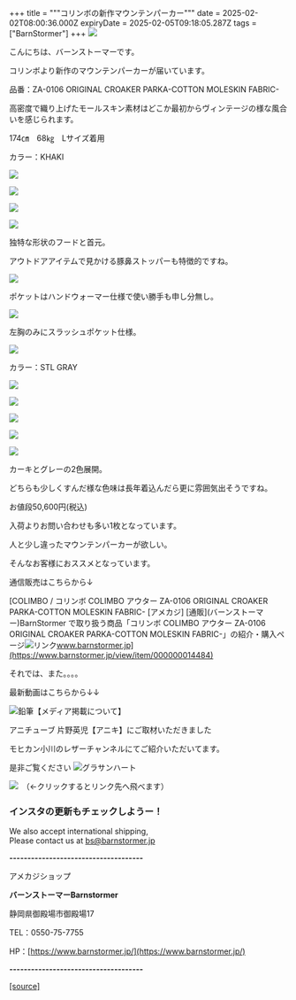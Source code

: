 +++
title = """コリンボの新作マウンテンパーカー"""
date = 2025-02-02T08:00:36.000Z
expiryDate = 2025-02-05T09:18:05.287Z
tags = ["BarnStormer"]
+++
[![](https://stat.ameba.jp/user_images/20231023/16/barnstormer-go/b2/03/p/o0420015015354743273.png)](https://ameblo.jp/barnstormer-go/entry-12825670498.html)

こんにちは、バーンストーマーです。

コリンボより新作のマウンテンパーカーが届いています。

品番：ZA-0106 ORIGINAL CROAKER PARKA-COTTON MOLESKIN FABRIC-

高密度で織り上げたモールスキン素材はどこか最初からヴィンテージの様な風合いを感じられます。

174㎝　68㎏　Lサイズ着用

カラー：KHAKI

[![](https://stat.ameba.jp/user_images/20250202/16/barnstormer-go/81/f4/j/o0466070015539847116.jpg)](https://stat.ameba.jp/user_images/20250202/16/barnstormer-go/81/f4/j/o0466070015539847116.jpg)

[![](https://stat.ameba.jp/user_images/20250202/16/barnstormer-go/a1/3f/j/o0466070015539847117.jpg)](https://stat.ameba.jp/user_images/20250202/16/barnstormer-go/a1/3f/j/o0466070015539847117.jpg)

[![](https://stat.ameba.jp/user_images/20250202/16/barnstormer-go/be/9e/j/o0466070015539847118.jpg)](https://stat.ameba.jp/user_images/20250202/16/barnstormer-go/be/9e/j/o0466070015539847118.jpg)

[![](https://stat.ameba.jp/user_images/20250202/16/barnstormer-go/05/1c/j/o0466070015539847119.jpg)](https://stat.ameba.jp/user_images/20250202/16/barnstormer-go/05/1c/j/o0466070015539847119.jpg)

独特な形状のフードと首元。

アウトドアアイテムで見かける豚鼻ストッパーも特徴的ですね。

[![](https://stat.ameba.jp/user_images/20250202/16/barnstormer-go/0d/58/j/o0700046615539847122.jpg)](https://stat.ameba.jp/user_images/20250202/16/barnstormer-go/0d/58/j/o0700046615539847122.jpg)

ポケットはハンドウォーマー仕様で使い勝手も申し分無し。

[![](https://stat.ameba.jp/user_images/20250202/16/barnstormer-go/2e/df/j/o0466070015539847125.jpg)](https://stat.ameba.jp/user_images/20250202/16/barnstormer-go/2e/df/j/o0466070015539847125.jpg)

左胸のみにスラッシュポケット仕様。

[![](https://stat.ameba.jp/user_images/20250202/16/barnstormer-go/13/35/j/o0466070015539847127.jpg)](https://stat.ameba.jp/user_images/20250202/16/barnstormer-go/13/35/j/o0466070015539847127.jpg)

カラー：STL GRAY

[![](https://stat.ameba.jp/user_images/20250202/16/barnstormer-go/37/e3/j/o0466070015539847101.jpg)](https://stat.ameba.jp/user_images/20250202/16/barnstormer-go/37/e3/j/o0466070015539847101.jpg)

[![](https://stat.ameba.jp/user_images/20250202/16/barnstormer-go/74/4d/j/o0466070015539847105.jpg)](https://stat.ameba.jp/user_images/20250202/16/barnstormer-go/74/4d/j/o0466070015539847105.jpg)

[![](https://stat.ameba.jp/user_images/20250202/16/barnstormer-go/22/e9/j/o0466070015539847106.jpg)](https://stat.ameba.jp/user_images/20250202/16/barnstormer-go/22/e9/j/o0466070015539847106.jpg)

[![](https://stat.ameba.jp/user_images/20250202/16/barnstormer-go/ec/ae/j/o0466070015539847108.jpg)](https://stat.ameba.jp/user_images/20250202/16/barnstormer-go/ec/ae/j/o0466070015539847108.jpg)

[![](https://stat.ameba.jp/user_images/20250202/16/barnstormer-go/ab/93/j/o0466070015539847111.jpg)](https://stat.ameba.jp/user_images/20250202/16/barnstormer-go/ab/93/j/o0466070015539847111.jpg)

カーキとグレーの2色展開。

どちらも少しくすんだ様な色味は長年着込んだら更に雰囲気出そうですね。

お値段50,600円(税込)

入荷よりお問い合わせも多い1枚となっています。

人と少し違ったマウンテンパーカーが欲しい。

そんなお客様におススメとなっています。

通信販売はこちらから↓

[COLIMBO / コリンボ COLIMBO アウター ZA-0106 ORIGINAL CROAKER PARKA-COTTON MOLESKIN FABRIC- \[アメカジ\] \[通販\](バーンストーマー)BarnStormer で取り扱う商品「コリンボ COLIMBO アウター ZA-0106 ORIGINAL CROAKER PARKA-COTTON MOLESKIN FABRIC-」の紹介・購入ページ![リンク](https://c.stat100.ameba.jp/ameblo/symbols/v3.20.0/svg/gray/editor_link.svg)www.barnstormer.jp](https://www.barnstormer.jp/view/item/000000014484)

それでは、また。。。。

最新動画はこちらから↓↓

![鉛筆](https://stat100.ameba.jp/blog/ucs/img/char/char3/519.png)【メディア掲載について】

アニチューブ 片野英児【アニキ】にご取材いただきました

モヒカン小川のレザーチャンネルにてご紹介いただいてます。

是非ご覧ください ![グラサンハート](https://stat100.ameba.jp/blog/ucs/img/char/char3/148.png)

[![](https://stat.ameba.jp/user_images/20230412/16/barnstormer-go/6a/23/p/o0108010815269242493.png)](https://www.instagram.com/barnstormer_daily/)　（←クリックするとリンク先へ飛べます）

### インスタの更新もチェックしようー！

We also accept international shipping,  
Please contact us at bs@barnstormer.jp

**\-------------------------------------**

アメカジショップ

**バーンストーマーBarnstormer**

静岡県御殿場市御殿場17

TEL：0550-75-7755

HP：[https://www.barnstormer.jp/](https://www.barnstormer.jp/)

**\-------------------------------------**

[[source]](https://ameblo.jp/barnstormer-go/entry-12884860118.html)

